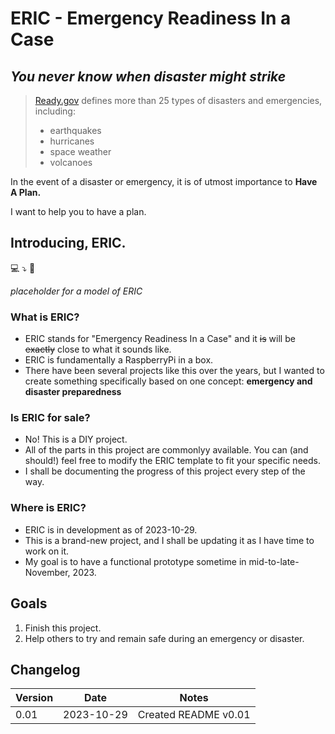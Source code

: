 # ERIC - Emergency Readiness In a Case

## ***You never know when disaster might strike***

> [Ready.gov](ready.gov) defines more than 25 types of disasters and emergencies, including:
> - earthquakes
> - hurricanes
> - space weather
> - volcanoes

In the event of a disaster or emergency, it is of utmost importance to **Have A Plan.**

I want to help you to have a plan. 

## Introducing, ERIC.

💻 ⤵️ 🧰

*placeholder for a model of ERIC*

### What is ERIC?
- ERIC stands for "Emergency Readiness In a Case" and it ~~is~~ will be ~~exactly~~ close to what it sounds like.
- ERIC is fundamentally a RaspberryPi in a box.
- There have been several projects like this over the years, but I wanted to create something specifically based on one concept: **emergency and disaster preparedness**
 
### Is ERIC for sale?
- No! This is a DIY project.
- All of the parts in this project are commonlyy available. You can (and should!) feel free to modify the ERIC template to fit your specific needs.
- I shall be documenting the progress of this project every step of the way.

### Where is ERIC?
- ERIC is in development as of 2023-10-29.
- This is a brand-new project, and I shall be updating it as I have time to work on it.
- My goal is to have a functional prototype sometime in mid-to-late-November, 2023.

## Goals
1. Finish this project.
2. Help others to try and remain safe during an emergency or disaster.

## Changelog
| Version | Date | Notes |
|---|---|---|
| 0.01 | 2023-10-29 | Created README v0.01 |
